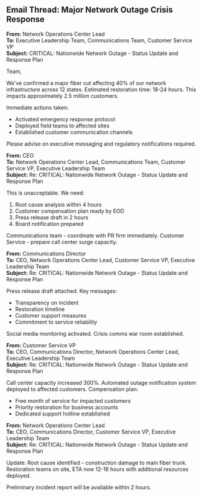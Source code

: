 ## Email Thread: Major Network Outage Crisis Response

**From:** Network Operations Center Lead  
**To:** Executive Leadership Team, Communications Team, Customer Service VP  
**Subject:** CRITICAL: Nationwide Network Outage - Status Update and Response Plan  

Team,

We've confirmed a major fiber cut affecting 40% of our network infrastructure across 12 states. Estimated restoration time: 18-24 hours. This impacts approximately 2.5 million customers.

Immediate actions taken:
- Activated emergency response protocol
- Deployed field teams to affected sites
- Established customer communication channels

Please advise on executive messaging and regulatory notifications required.

**From:** CEO  
**To:** Network Operations Center Lead, Communications Team, Customer Service VP, Executive Leadership Team  
**Subject:** Re: CRITICAL: Nationwide Network Outage - Status Update and Response Plan  

This is unacceptable. We need:
1. Root cause analysis within 4 hours
2. Customer compensation plan ready by EOD
3. Press release draft in 2 hours
4. Board notification prepared

Communications team - coordinate with PR firm immediately. Customer Service - prepare call center surge capacity.

**From:** Communications Director  
**To:** CEO, Network Operations Center Lead, Customer Service VP, Executive Leadership Team  
**Subject:** Re: CRITICAL: Nationwide Network Outage - Status Update and Response Plan  

Press release draft attached. Key messages:
- Transparency on incident
- Restoration timeline
- Customer support measures
- Commitment to service reliability

Social media monitoring activated. Crisis comms war room established.

**From:** Customer Service VP  
**To:** CEO, Communications Director, Network Operations Center Lead, Executive Leadership Team  
**Subject:** Re: CRITICAL: Nationwide Network Outage - Status Update and Response Plan  

Call center capacity increased 300%. Automated outage notification system deployed to affected customers. Compensation plan:
- Free month of service for impacted customers
- Priority restoration for business accounts
- Dedicated support hotline established

**From:** Network Operations Center Lead  
**To:** CEO, Communications Director, Customer Service VP, Executive Leadership Team  
**Subject:** Re: CRITICAL: Nationwide Network Outage - Status Update and Response Plan  

Update: Root cause identified - construction damage to main fiber trunk. Restoration teams on site, ETA now 12-16 hours with additional resources deployed.

Preliminary incident report will be available within 2 hours.